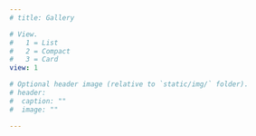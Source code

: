 ```yaml
---
# title: Gallery

# View.
#   1 = List
#   2 = Compact
#   3 = Card
view: 1

# Optional header image (relative to `static/img/` folder).
# header:
#  caption: ""
#  image: ""

---
```



<!-- <a data-flickr-embed="true" href="https://www.flickr.com/photos/191566562@N05/albums/72157717614108293" title="Drone Imagery"><img src="https://live.staticflickr.com/65535/50776921941_4ea0e588ca_b.jpg" width="1024" height="768" alt="Drone Imagery"></a><script async src="//embedr.flickr.com/assets/client-code.js" charset="utf-8"></script> -->

